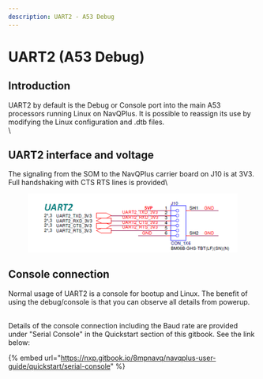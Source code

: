 ```yaml
---
description: UART2 - A53 Debug
---
```


# UART2 (A53 Debug)

## Introduction

UART2 by default is the Debug or Console port into the main A53 processors running Linux on NavQPlus. It is possible to reassign its use by modifying the Linux configuration and .dtb files. \
\


## UART2 interface and voltage

The signaling from the SOM to the NavQPlus carrier board on J10 is at 3V3. Full handshaking with CTS RTS lines is provided\


<figure><img src="../../../.gitbook/assets/image (9).png" alt=""><figcaption></figcaption></figure>

## Console connection

Normal usage of UART2 is a console for bootup and Linux. The benefit of using the debug/console is that you can observe all details from powerup.

\
Details of the console connection including the Baud rate are provided under "Serial Console" in the Quickstart section of this gitbook. See the link below:

{% embed url="https://nxp.gitbook.io/8mpnavq/navqplus-user-guide/quickstart/serial-console" %}



##
